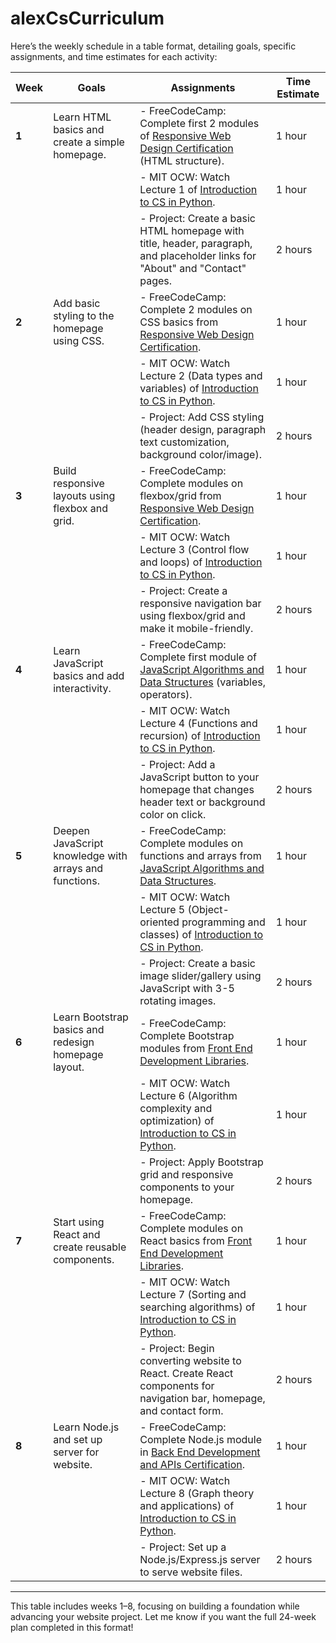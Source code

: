 # alexCsCurriculum

Here’s the weekly schedule in a table format, detailing goals, specific assignments, and time estimates for each activity:

| **Week** | **Goals**                                                  | **Assignments**                                                                                                                                                  | **Time Estimate** |
|----------|------------------------------------------------------------|-----------------------------------------------------------------------------------------------------------------------------------------------------------------|-------------------|
| **1**    | Learn HTML basics and create a simple homepage.            | - FreeCodeCamp: Complete first 2 modules of [Responsive Web Design Certification](https://www.freecodecamp.org/learn/responsive-web-design/) (HTML structure).   | 1 hour            |
|          |                                                            | - MIT OCW: Watch Lecture 1 of [Introduction to CS in Python](https://ocw.mit.edu/courses/6-0001-introduction-to-computer-science-and-programming-in-python-fall-2016/). | 1 hour            |
|          |                                                            | - Project: Create a basic HTML homepage with title, header, paragraph, and placeholder links for "About" and "Contact" pages.                                   | 2 hours           |
| **2**    | Add basic styling to the homepage using CSS.               | - FreeCodeCamp: Complete 2 modules on CSS basics from [Responsive Web Design Certification](https://www.freecodecamp.org/learn/responsive-web-design/).          | 1 hour            |
|          |                                                            | - MIT OCW: Watch Lecture 2 (Data types and variables) of [Introduction to CS in Python](https://ocw.mit.edu/courses/6-0001-introduction-to-computer-science-and-programming-in-python-fall-2016/).   | 1 hour            |
|          |                                                            | - Project: Add CSS styling (header design, paragraph text customization, background color/image).                                                               | 2 hours           |
| **3**    | Build responsive layouts using flexbox and grid.           | - FreeCodeCamp: Complete modules on flexbox/grid from [Responsive Web Design Certification](https://www.freecodecamp.org/learn/responsive-web-design/).          | 1 hour            |
|          |                                                            | - MIT OCW: Watch Lecture 3 (Control flow and loops) of [Introduction to CS in Python](https://ocw.mit.edu/courses/6-0001-introduction-to-computer-science-and-programming-in-python-fall-2016/).   | 1 hour            |
|          |                                                            | - Project: Create a responsive navigation bar using flexbox/grid and make it mobile-friendly.                                                                   | 2 hours           |
| **4**    | Learn JavaScript basics and add interactivity.             | - FreeCodeCamp: Complete first module of [JavaScript Algorithms and Data Structures](https://www.freecodecamp.org/learn/javascript-algorithms-and-data-structures/) (variables, operators). | 1 hour            |
|          |                                                            | - MIT OCW: Watch Lecture 4 (Functions and recursion) of [Introduction to CS in Python](https://ocw.mit.edu/courses/6-0001-introduction-to-computer-science-and-programming-in-python-fall-2016/). | 1 hour            |
|          |                                                            | - Project: Add a JavaScript button to your homepage that changes header text or background color on click.                                                      | 2 hours           |
| **5**    | Deepen JavaScript knowledge with arrays and functions.     | - FreeCodeCamp: Complete modules on functions and arrays from [JavaScript Algorithms and Data Structures](https://www.freecodecamp.org/learn/javascript-algorithms-and-data-structures/). | 1 hour            |
|          |                                                            | - MIT OCW: Watch Lecture 5 (Object-oriented programming and classes) of [Introduction to CS in Python](https://ocw.mit.edu/courses/6-0001-introduction-to-computer-science-and-programming-in-python-fall-2016/). | 1 hour            |
|          |                                                            | - Project: Create a basic image slider/gallery using JavaScript with 3-5 rotating images.                                                                       | 2 hours           |
| **6**    | Learn Bootstrap basics and redesign homepage layout.       | - FreeCodeCamp: Complete Bootstrap modules from [Front End Development Libraries](https://www.freecodecamp.org/learn/front-end-development-libraries/).          | 1 hour            |
|          |                                                            | - MIT OCW: Watch Lecture 6 (Algorithm complexity and optimization) of [Introduction to CS in Python](https://ocw.mit.edu/courses/6-0001-introduction-to-computer-science-and-programming-in-python-fall-2016/). | 1 hour            |
|          |                                                            | - Project: Apply Bootstrap grid and responsive components to your homepage.                                                                                     | 2 hours           |
| **7**    | Start using React and create reusable components.          | - FreeCodeCamp: Complete modules on React basics from [Front End Development Libraries](https://www.freecodecamp.org/learn/front-end-development-libraries/).    | 1 hour            |
|          |                                                            | - MIT OCW: Watch Lecture 7 (Sorting and searching algorithms) of [Introduction to CS in Python](https://ocw.mit.edu/courses/6-0001-introduction-to-computer-science-and-programming-in-python-fall-2016/). | 1 hour            |
|          |                                                            | - Project: Begin converting website to React. Create React components for navigation bar, homepage, and contact form.                                           | 2 hours           |
| **8**    | Learn Node.js and set up server for website.               | - FreeCodeCamp: Complete Node.js module in [Back End Development and APIs Certification](https://www.freecodecamp.org/learn/back-end-development-and-apis/).     | 1 hour            |
|          |                                                            | - MIT OCW: Watch Lecture 8 (Graph theory and applications) of [Introduction to CS in Python](https://ocw.mit.edu/courses/6-0001-introduction-to-computer-science-and-programming-in-python-fall-2016/). | 1 hour            |
|          |                                                            | - Project: Set up a Node.js/Express.js server to serve website files.                                                                                           | 2 hours           |

---

This table includes weeks 1–8, focusing on building a foundation while advancing your website project. Let me know if you want the full 24-week plan completed in this format!